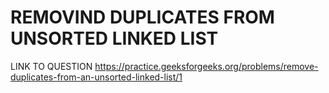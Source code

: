 # REMOVIND DUPLICATES FROM UNSORTED LINKED LIST

LINK TO QUESTION
https://practice.geeksforgeeks.org/problems/remove-duplicates-from-an-unsorted-linked-list/1
